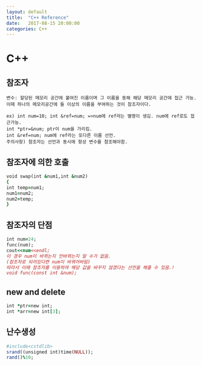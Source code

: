```yaml
---
layout: default
title:  "C++ Reference"
date:   2017-08-15 20:00:00
categories: C++
---
```


# C++ 

## 참조자
~~~
변수: 할당된 메모리 공간에 붙여진 이름이며 그 이름을 동해 해당 메모리 공간에 접근 가능.
이때 하나의 메모리공간에 둘 이상의 이름을 부여하는 것이 참조자이다.

ex) int num=10; int &ref=num; =>num에 ref라는 별명이 생김. num에 ref로도 접근가능.
int *ptr=&num; ptr이 num을 가리킴.
int &ref=num; num에 ref라는 또다른 이름 선언.
주의사항) 참조자는 선언과 동시에 항상 변수를 참조해야함.
~~~
## 참조자에 의한 호출

~~~~~ruby
void swap(int &num1,int &num2)
{
int temp=num1;
num1=num2;
num2=temp;
}
~~~~~

## 참조자의 단점
~~~~~~~~~~~~~~~~~ruby
int num=24;
func(num);
cout<<num<<endl; 
이 경우 num이 바뀌는지 안바뀌는지 알 수가 없음.
(참조자로 되어있다면 num이 바뀌어버림)
따라서 이때 참조자를 이용하여 해당 값을 바꾸지 않겠다는 선언을 해줄 수 있음.!
void func(const int &num);
~~~~~~~~~~~~~~~~~

## new and delete
~~~ruby
int *ptr=new int;
int *arr=new int[3];
~~~

## 난수생성
~~~ruby
#include<cstdlib>
srand((unsigned int)time(NULL));
rand()%10;
~~~

